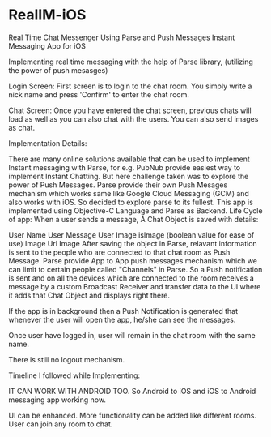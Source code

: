 # RealIM-iOS
Real Time Chat Messenger Using Parse and Push Messages
Instant Messaging App for iOS

Implementing real time messaging with the help of Parse library, (utilizing the power of push mesasges)

Login Screen: First screen is to login to the chat room. You simply write a nick name and press 'Confirm' to enter the chat room.

Chat Screen: Once you have entered the chat screen, previous chats will load as well as you can also chat with the users. You can also send images as chat.

Implementation Details:

There are many online solutions available that can be used to implement Instant messaging with Parse, for e.g. PubNub provide easiest way to implement Instant Chatting. But here challenge taken was to explore the power of Push Messages.
Parse provide their own Push Mesages mechanism which works same like Google Cloud Messaging (GCM) and also works with iOS. So decided to explore parse to its fullest.
This app is implemented using Objective-C Language and Parse as Backend.
Life Cycle of app: When a user sends a message, A Chat Object is saved with details:

User Name
User Message
User Image
isImage (boolean value for ease of use)
Image Url
Image
After saving the object in Parse, relavant information is sent to the people who are connected to that chat room as Push Message. Parse provide App to App push messages mechanism which we can limit to certain people called "Channels" in Parse. So a Push notification is sent and on all the devices which are connected to the room receives a message by a custom Broadcast Receiver and transfer data to the UI where it adds that Chat Object and displays right there.

If the app is in background then a Push Notification is generated that whenever the user will open the app, he/she can see the messages.

Once user have logged in, user will remain in the chat room with the same name.

There is still no logout mechanism.

Timeline I followed while Implementing:

IT CAN WORK WITH ANDROID TOO. So Android to iOS and iOS to Android messaging app working now.

UI can be enhanced.
More functionality can be added like different rooms. User can join any room to chat.
